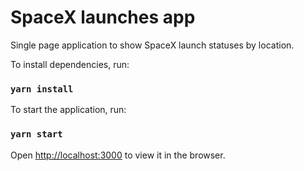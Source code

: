 # SpaceX launches app

Single page application to show SpaceX launch statuses by location.

To install dependencies, run:

### `yarn install`

To start the application, run:

### `yarn start`

Open [http://localhost:3000](http://localhost:3000) to view it in the browser.
